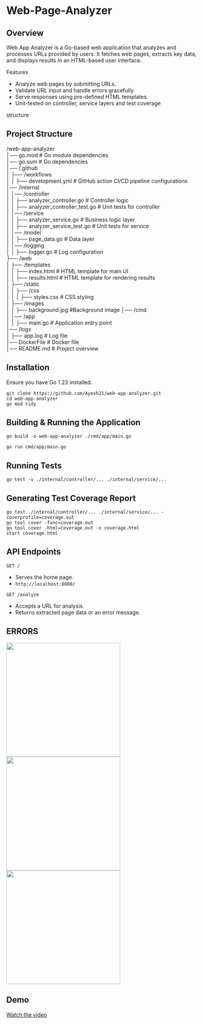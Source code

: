 # Web-Page-Analyzer
## Overview

Web App Analyzer is a Go-based web application that analyzes and processes URLs provided by users. It fetches web pages, extracts key data, and displays results in an HTML-based user interface.

Features

* Analyze web pages by submitting URLs.
* Validate URL input and handle errors gracefully.
* Serve responses using pre-defined HTML templates.
* Unit-tested on controller, service layers and test coverage

structure 

## Project Structure

/web-app-analyzer  
│── go.mod                  # Go module dependencies  
│── go.sum                  # Go dependencies   
│── /.github  
│   ├── /workflows  
│   │   ├── development.yml   # GitHub action CI/CD pipeline configurations  
│── /internal  
│   │── /controller  
│   │   ├── analyzer_controller.go          # Controller logic  
│   │   ├── analyzer_controller_test.go     # Unit tests for controller  
│   │── /service  
│   │   ├── analyzer_service.go             # Business logic layer  
│   │   ├── analyzer_service_test.go        # Unit tests for service  
│   │── /model  
│   │   ├── page_data.go                    # Data layer  
│   │── /logging  
│   │   ├── logger.go                      # Log configuration      
├── /web  
│   ├── /templates  
│   │   ├── index.html                       # HTML template for main UI  
│   │   ├── results.html                       # HTML template for rendering results   
│   ├── /static   
│   │   ├── /css   
│   │   │   ├── styles.css                     # CSS styling   
│   ├── /images   
│   │   ├── background.jpg                     #Background image 
│── /cmd  
│   │── /app  
│   │   ├── main.go                 # Application entry point  
│── /logs  
│   ├── app.log                             # Log file  
│── DockerFile                 # Docker file  
│── README.md                  # Project overview  


## Installation
Ensure you have Go 1.23 installed.
```
git clone https://github.com/Ayesh21/web-app-analyzer.git
cd web-app-analyzer
go mod tidy
```
## Building & Running the Application
`go build -o web-app-analyzer ./cmd/app/main.go`

`go run cmd/app/main.go`

## Running Tests
`go test -v ./internal/controller/... ./internal/service/...`

## Generating Test Coverage Report
```
go test ./internal/controller/... ./internal/service/... -coverprofile=coverage.out
go tool cover -func=coverage.out
go tool cover -html=coverage.out -o coverage.html
start coverage.html
```
## API Endpoints
`GET /`

* Serves the home page.
* `http://localhost:8080/`

`GET /analyze`

* Accepts a URL for analysis.
* Returns extracted page data or an error message.

## ERRORS

<img src="https://github.com/user-attachments/assets/775e5b94-641b-4dbf-9cdf-75f661135e7a" width="300">

<img src="https://github.com/user-attachments/assets/0ab90b88-e22f-42fd-888c-a4ed74d36c7f" width="300">

<img src="https://github.com/user-attachments/assets/7050a68b-7bdf-4612-ad37-60a97e960538" width="300">

## Demo

[Watch the video](https://drive.google.com/file/d/1Y5N-hTQf2ZIaf5a98t19FfePcg-5U_eh/view?usp=sharing)









